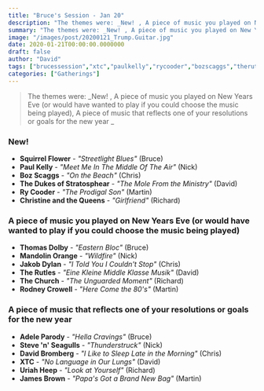 ```yaml
---
title: "Bruce's Session - Jan 20"
description: "The themes were: _New! , A piece of music you played on New Years Eve (or would have wanted to play if you could choose the music being played), A piece of music that reflects one of your resolutions or goals for the new year _"
summary: "The themes were: _New! , A piece of music you played on New Years Eve (or would have wanted to play if you could choose the music being played), A piece of music that reflects one of your resolutions or goals for the new year _"
image: "/images/post/20200121_Trump.Guitar.jpg"
date: 2020-01-21T00:00:00.0000000
draft: false
author: "David"
tags: ["brucessession","xtc","paulkelly","rycooder","bozscaggs","therutles","thechurch","jamesbrown","rodneycrowell","uriahheep","jakobdylan","squirrelflower","christineandthequeens","thomasdolby","adeleparody","davidbromberg","mandolinorange","stevenseagulls","thedukesofstratosphear"]
categories: ["Gatherings"]
---
```

> The themes were: _New! , A piece of music you played on New Years Eve (or would have wanted to play if you could choose the music being played), A piece of music that reflects one of your resolutions or goals for the new year _
### New! 
- **Squirrel Flower** - _"Streetlight Blues"_ (Bruce)
- **Paul Kelly** - _"Meet Me In The Middle Of The Air"_ (Nick)
- **Boz Scaggs** - _"On the Beach"_ (Chris)
- **The Dukes of Stratosphear** - _"The Mole From the Ministry"_ (David)
- **Ry Cooder** - _"The Prodigal Son"_ (Martin)
- **Christine and the Queens** - _"Girlfriend"_ (Richard)
### A piece of music you played on New Years Eve (or would have wanted to play if you could choose the music being played)
- **Thomas Dolby** - _"Eastern Bloc"_ (Bruce)
- **Mandolin Orange** - _"Wildfire"_ (Nick)
- **Jakob Dylan** - _"I Told You I Couldn't Stop"_ (Chris)
- **The Rutles** - _"Eine Kleine Middle Klasse Musik"_ (David)
- **The Church** - _"The Unguarded Moment"_ (Richard)
- **Rodney Crowell** - _"Here Come the 80's"_ (Martin)
### A piece of music that reflects one of your resolutions or goals for the new year 
- **Adele Parody** - _"Hella Cravings"_ (Bruce)
- **Steve 'n' Seagulls** - _"Thunderstruck"_ (Nick)
- **David Bromberg** - _"I Like to Sleep Late in the Morning"_ (Chris)
- **XTC** - _"No Language in Our Lungs"_ (David)
- **Uriah Heep** - _"Look at Yourself"_ (Richard)
- **James Brown** - _"Papa's Got a Brand New Bag"_ (Martin)
